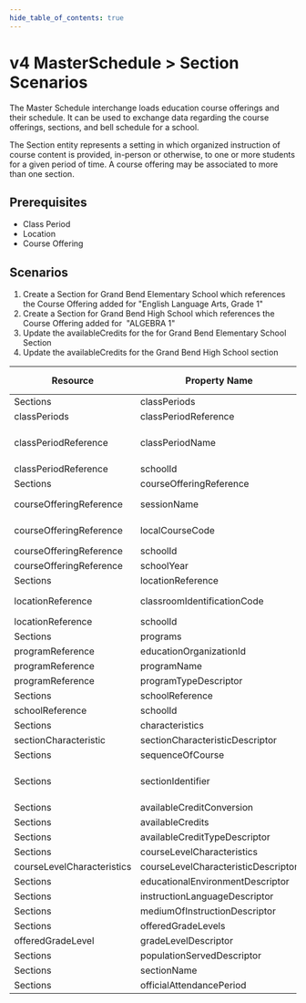 ```yaml
---
hide_table_of_contents: true
---
```


# v4 MasterSchedule > Section Scenarios

The Master Schedule interchange loads education course offerings and their
schedule. It can be used to exchange data regarding the course offerings,
sections, and bell schedule for a school.

The Section entity represents a setting in which organized instruction of course
content is provided, in-person or otherwise, to one or more students for a given
period of time. A course offering may be associated to more than one section.

## Prerequisites

* Class Period
* Location
* Course Offering

## Scenarios

1. Create a Section for Grand Bend Elementary School which references the Course
   Offering added for "English Language Arts, Grade 1"
2. Create a Section for Grand Bend High School which references the Course
   Offering added for  "ALGEBRA 1"
3. Update the availableCredits for the for Grand Bend Elementary School Section
4. Update the availableCredits for the Grand Bend High School section

| Resource                | Property Name                    | Is Collection | Data Type                        | Required / Optional | Scenario 1: POST                                | Scenario 2: POST                                | Scenario 3: PUT                                 | Scenario 4: PUT                                 |
| ----------------------- | -------------------------------- | ------------- | -------------------------------- | ------------------- | ----------------------------------------------- | ----------------------------------------------- | ----------------------------------------------- | ----------------------------------------------- |
| Sections                | classPeriods                     | TRUE          | classPeriods{}                   | REQUIRED            | classPeriods                                   | classPeriods                                   | classPeriods                                   | classPeriods                                   |
| classPeriods            | classPeriodReference             | FALSE         | classPeriodReference             | REQUIRED            |                                                 |                                                 |                                                 |                                                 |
| classPeriodReference    | classPeriodName                  | FALSE         | string                           | REQUIRED            | ["Class Period 01" if possible \| system value] | ["Class Period 01" if possible \| system value] | ["Class Period 01" if possible \| system value] | ["Class Period 01" if possible \| system value] |
| classPeriodReference    | schoolId                         | FALSE         | integer                          | REQUIRED            | 255901107                                       | 255901001                                       | 255901107                                       | 255901001                                       |
| Sections                | courseOfferingReference          | FALSE         | courseOfferingReference          | REQUIRED            |                                                 |                                                 |                                                 |                                                 |
| courseOfferingReference | sessionName                      | FALSE         | string                           | REQUIRED            | 2016-2017 Fall Semester                         | 2016-2017 Fall Semester                         | 2016-2017 Fall Semester                         | 2016-2017 Fall Semester                         |
| courseOfferingReference | localCourseCode                  | FALSE         | string                           | REQUIRED            | ["ELA-01" if possible \| system value]          | ["ALG-2" if possible \| system value]           | ["ELA-01" if possible \| system value]          | ["ALG-2" if possible \| system value]           |
| courseOfferingReference | schoolId                         | FALSE         | integer                          | REQUIRED            | 255901107                                       | 255901001                                       | 255901107                                       | 255901001                                       |
| courseOfferingReference | schoolYear                       | FALSE         | integer                          | REQUIRED            | 2017                                            | 2017                                            | 2017                                            | 2017                                            |
| Sections                | locationReference                | FALSE         | locationReference                | REQUIRED            |                                                 |                                                 |                                                 |                                                 |
| locationReference       | classroomIdentificationCode      | FALSE         | string                           | REQUIRED            | ["501" if possible \| system value]             | ["901" if possible \| system value]             | ["501" if possible \| system value]             | ["901" if possible \| system value]             |
| locationReference       | schoolId                         | FALSE         | integer                          | REQUIRED            | 255901107                                       | 255901001                                       | 255901107                                       | 255901001                                       |
| Sections                | programs                         | TRUE          | Programs[]                      | OPTIONAL            | sectionPrograms                                 | sectionPrograms                                 | sectionPrograms                                 | sectionPrograms                                 |
| programReference        | educationOrganizationId          | FALSE         | integer                          | OPTIONAL            |                                                 |                                                 |                                                 |                                                 |
| programReference        | programName                      | FALSE         | string                           | OPTIONAL            |                                                 |                                                 |                                                 |                                                 |
| programReference        | programTypeDescriptor            | FALSE         | programTypeDescriptor            | OPTIONAL            |                                                 |                                                 |                                                 |                                                 |
| Sections                | schoolReference                  | FALSE         | integer                          | REQUIRED            |                                                 |                                                 |                                                 |                                                 |
| schoolReference         | schoolId                         | FALSE         | integer                          | REQUIRED            | 255901107                                       | 255901001                                       | 255901107                                       | 255901001                                       |
| Sections                | characteristics                  | TRUE          | sectionCharacteristic[]          | OPTIONAL            | sectionCharacteristics                           | sectionCharacteristics                           | sectionCharacteristics                           | sectionCharacteristics                           |
| sectionCharacteristic    | sectionCharacteristicDescriptor   | FALSE         | sectionCharacteristicDescriptor   | OPTIONAL            |                                                 |                                                 |                                                 |                                                 |
| Sections                | sequenceOfCourse                 | FALSE         | integer                          | REQUIRED            | 1                                               | 1                                               | 1                                               | 1                                               |
| Sections                | sectionIdentifier                | FALSE         | nvarchar                         | REQUIRED            | ["ELA012017RM555" if possible \| system value]  | ["ALG12017RM901" if possible \| system value]   | ["ELA012017RM555" if possible \| system value]  | ["ALG12017RM901" if possible \| system value]   |
| Sections                | availableCreditConversion        | FALSE         | number                           | OPTIONAL            |                                                 |                                                 |                                                 |                                                 |
| Sections                | availableCredits                 | FALSE         | number                           | REQUIRED            | 1                                               | 1                                               | 2                                               | 3                                               |
| Sections                | availableCreditTypeDescriptor    | FALSE         | availableCreditTypeDescriptor    | OPTIONAL            |                                                 |                                                 |                                                 |                                                 |
| Sections                | courseLevelCharacteristics        | TRUE          | courseLevelCharacteristic[]      | OPTIONAL            |                                                 |                                                 |                                                 |                                                 |
| courseLevelCharacteristics| courseLevelCharacteristicDescriptor| FALSE        | courseLevelCharacteristicDescriptor| OPTIONAL           |                                                 |                                                 |                                                 |                                                 |
| Sections                | educationalEnvironmentDescriptor  | FALSE         | educationalEnvironmentDescriptor  | REQUIRED            | Classroom                                       | Classroom                                       | Classroom                                       | Classroom                                       |
| Sections                | instructionLanguageDescriptor     | FALSE         | instructionLanguageDescriptor     | OPTIONAL            |                                                 |                                                 |                                                 |                                                 |
| Sections                | mediumOfInstructionDescriptor     | FALSE         | mediumOfInstructionDescriptor     | OPTIONAL            |                                                 |                                                 |                                                 |                                                 |
| Sections                | offeredGradeLevels               | TRUE          | offeredGradeLevel[]              | OPTIONAL            |                                                 |                                                 |                                                 |                                                 |
| offeredGradeLevel       | gradeLevelDescriptor             | FALSE         | gradeLevelDescriptor             | OPTIONAL            |                                                 |                                                 |                                                 |                                                 |
| Sections                | populationServedDescriptor        | FALSE         | populationServedDescriptor        | OPTIONAL            |                                                 |                                                 |                                                 |                                                 |
| Sections                | sectionName                      | FALSE         | string                           | OPTIONAL            |                                                 |                                                 |                                                 |                                                 |
| Sections                | officialAttendancePeriod         | FALSE         | boolean                          | OPTIONAL            |                                                 |                                                 |                                                 |                                                 |
